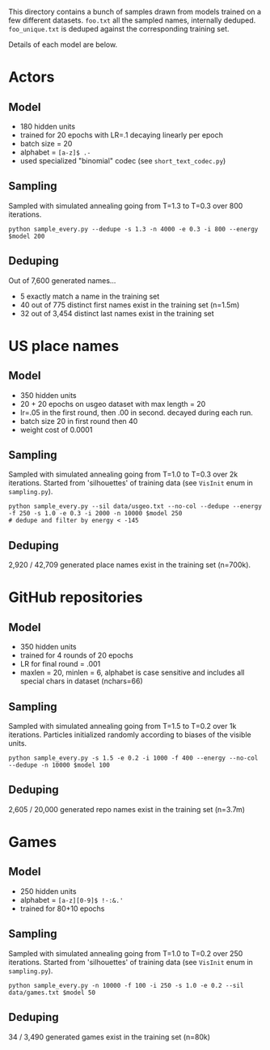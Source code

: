 This directory contains a bunch of samples drawn from models trained on a few different datasets. `foo.txt` all the sampled names, internally deduped. `foo_unique.txt` is deduped against the corresponding training set. 

Details of each model are below.

# Actors

## Model

- 180 hidden units
- trained for 20 epochs with LR=.1 decaying linearly per epoch
- batch size = 20
- alphabet = `[a-z]$ .-`
- used specialized "binomial" codec (see `short_text_codec.py`)

## Sampling

Sampled with simulated annealing going from T=1.3 to T=0.3 over 800 iterations.

    python sample_every.py --dedupe -s 1.3 -n 4000 -e 0.3 -i 800 --energy $model 200

## Deduping

Out of 7,600 generated names...

- 5 exactly match a name in the training set
- 40 out of 775 distinct first names exist in the training set (n=1.5m)
- 32 out of 3,454 distinct last names exist in the training set

# US place names

## Model

- 350 hidden units
- 20 + 20 epochs on usgeo dataset with max length = 20
- lr=.05 in the first round, then .00 in second. decayed during each run.
- batch size 20 in first round then 40
- weight cost of 0.0001

## Sampling

Sampled with simulated annealing going from T=1.0 to T=0.3 over 2k iterations. Started from 'silhouettes' of training data (see `VisInit` enum in `sampling.py`).

    python sample_every.py --sil data/usgeo.txt --no-col --dedupe --energy -f 250 -s 1.0 -e 0.3 -i 2000 -n 10000 $model 250
    # dedupe and filter by energy < -145 

## Deduping

2,920 / 42,709 generated place names exist in the training set (n=700k).

# GitHub repositories

## Model

- 350 hidden units
- trained for 4 rounds of 20 epochs
- LR for final round = .001
- maxlen = 20, minlen = 6, alphabet is case sensitive and includes all special chars in dataset (nchars=66)

## Sampling

Sampled with simulated annealing going from T=1.5 to T=0.2 over 1k iterations. Particles initialized randomly according to biases of the visible units.

    python sample_every.py -s 1.5 -e 0.2 -i 1000 -f 400 --energy --no-col --dedupe -n 10000 $model 100

## Deduping

2,605 / 20,000 generated repo names exist in the training set (n=3.7m)

# Games

## Model

- 250 hidden units
- alphabet = `[a-z][0-9]$ !-:&.'`
- trained for 80+10 epochs

## Sampling

Sampled with simulated annealing going from T=1.0 to T=0.2 over 250 iterations. Started from 'silhouettes' of training data (see `VisInit` enum in `sampling.py`).

    python sample_every.py -n 10000 -f 100 -i 250 -s 1.0 -e 0.2 --sil data/games.txt $model 50

## Deduping

34 / 3,490 generated games exist in the training set (n=80k)
